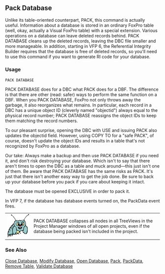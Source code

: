 ## Pack Database

Unlike its table-oriented counterpart, PACK, this command is actually useful. Information about a database is stored in an ordinary FoxPro table (well, okay, actually a Visual FoxPro table) with a special extension. Various operations on a database can leave deleted records behind. PACK DATABASE cleans up the deleted records, leaving the DBC file smaller and more manageable. In addition, starting in VFP 6, the Referential Integrity Builder requires that the database is free of deleted records, so you'll need to use this command if you want to generate RI code for your database.<b style='mso-bidi-font-weight:normal'></b>

### Usage

```foxpro
PACK DATABASE
```

PACK DATABASE does for a DBC what PACK does for a DBF. The difference is that there are other (read: safer) ways to perform the same function on a DBF. When you PACK DATABASE, FoxPro not only throws away the garbage, it also reorganizes what remains. In particular, each record in a DBC has a unique object ID (cleverly named "objectid") always equal to the physical record number; PACK DATABASE reassigns the object IDs to keep them matching the record numbers.

To our pleasant surprise, opening the DBC with USE and issuing PACK also updates the objectid field. However, using COPY TO for a "safe PACK", of course, doesn't update the object IDs and results in a table that's not recognized by FoxPro as a database.

Our take: Always make a backup and then use PACK DATABASE if you need it, and don't risk destroying your database. Which isn't to say that there aren't times to open the DBC as a table and muck around&mdash;this just isn't one of them. Be aware that PACK DATABASE has the same risks as PACK. It's just that there isn't another easy way to get the job done. Be sure to back up your database before you pack if you care about keeping it intact.

The database must be opened EXCLUSIVE in order to pack it.

In VFP 7, if the database has database events turned on, the PackData event fires.

<table>
<tr>
  <td width="17%" valign="top">
<img width="95" height="77" src="bug.gif">
  </td>
  <td width="83%">
  <p>PACK DATABASE collapses all nodes in all TreeViews in the Project Manager windows of all open projects, even if the database being packed isn't included in the project.</p>
  </td>
 </tr>
</table>

### See Also

[Close Database](s4g316.md), [Modify Database](s4g320.md), [Open Database](s4g316.md), [Pack](s4g073.md), [PackData](s4g856.md), [Remove Table](s4g314.md), [Validate Database](s4g319.md)